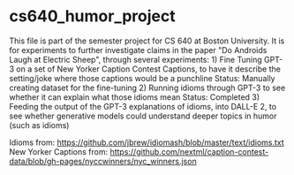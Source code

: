 # cs640_humor_project
This file is part of the semester project for CS 640 at Boston University.
It is for experiments to further investigate claims in the paper "Do Androids Laugh at Electric Sheep",
through several experiments:
    1) Fine Tuning GPT-3 on a set of New Yorker Caption Contest Captions, to have it describe the setting/joke where those captions would be a punchline
        Status: Manually creating dataset for the fine-tuning
    2) Running idioms through GPT-3 to see whether it can explain what those idioms mean
        Status: Completed
    3) Feeding the output of the GPT-3 explanations of idioms, into DALL-E 2, to see whether generative models could understand deeper topics in humor (such as idioms)


Idioms from: https://github.com/jbrew/idiomash/blob/master/text/idioms.txt
New Yorker Captions from: https://github.com/nextml/caption-contest-data/blob/gh-pages/nyccwinners/nyc_winners.json
